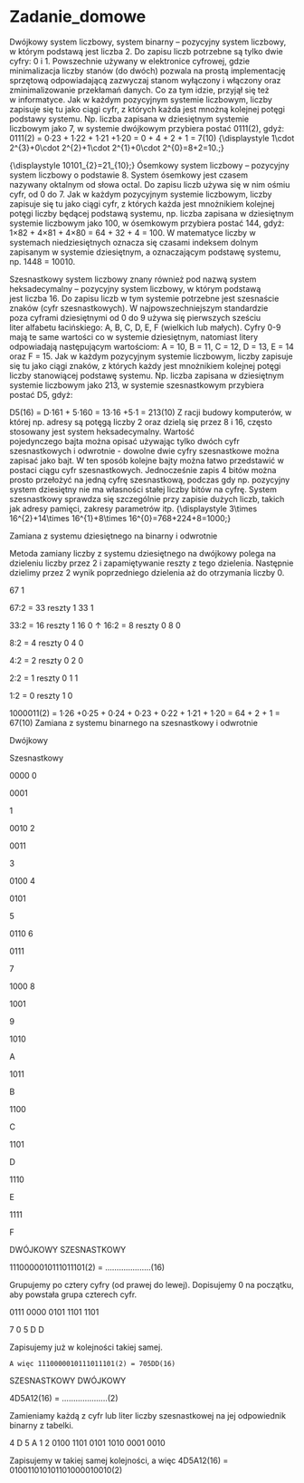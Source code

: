 # Zadanie_domowe

Dwójkowy system liczbowy, system binarny – pozycyjny system liczbowy, w którym podstawą jest liczba 2. Do zapisu liczb potrzebne są tylko dwie cyfry: 0 i 1.
Powszechnie używany w elektronice cyfrowej, gdzie minimalizacja liczby stanów (do dwóch) pozwala na prostą implementację sprzętową odpowiadającą zazwyczaj stanom wyłączony i włączony oraz zminimalizowanie przekłamań danych. Co za tym idzie, przyjął się też w informatyce.
Jak w każdym pozycyjnym systemie liczbowym, liczby zapisuje się tu jako ciągi cyfr, z których każda jest mnożną kolejnej potęgi podstawy systemu. Np. liczba zapisana w dziesiętnym systemie liczbowym jako 7, w systemie dwójkowym przybiera postać 0111(2), gdyż:
0111(2) = 0·23 + 1·22 + 1·21 +1·20 = 0 + 4 + 2 + 1 = 7(10)
{\displaystyle 1\cdot 2^{3}+0\cdot 2^{2}+1\cdot 2^{1}+0\cdot 2^{0}=8+2=10.\;}


{\displaystyle 10101_{2}=21_{10}\;}
Ósemkowy system liczbowy – pozycyjny system liczbowy o podstawie 8. System ósemkowy jest czasem nazywany oktalnym od słowa octal. Do zapisu liczb używa się w nim ośmiu cyfr, od 0 do 7.
Jak w każdym pozycyjnym systemie liczbowym, liczby zapisuje się tu jako ciągi cyfr, z których każda jest mnożnikiem kolejnej potęgi liczby będącej podstawą systemu, np. liczba zapisana w dziesiętnym systemie liczbowym jako 100, w ósemkowym przybiera postać 144, gdyż:
1×82 + 4×81 + 4×80 = 64 + 32 + 4 = 100.
W matematyce liczby w systemach niedziesiętnych oznacza się czasami indeksem dolnym zapisanym w systemie dziesiętnym, a oznaczającym podstawę systemu, np. 1448 = 10010.

Szesnastkowy system liczbowy znany również pod nazwą system heksadecymalny – pozycyjny system liczbowy, w którym podstawą jest liczba 16. Do zapisu liczb w tym systemie potrzebne jest szesnaście znaków (cyfr szesnastkowych).
W najpowszechniejszym standardzie poza cyframi dziesiętnymi od 0 do 9 używa się pierwszych sześciu liter alfabetu łacińskiego: A, B, C, D, E, F (wielkich lub małych). Cyfry 0-9 mają te same wartości co w systemie dziesiętnym, natomiast litery odpowiadają następującym wartościom: A = 10, B = 11, C = 12, D = 13, E = 14 oraz F = 15.
Jak w każdym pozycyjnym systemie liczbowym, liczby zapisuje się tu jako ciągi znaków, z których każdy jest mnożnikiem kolejnej potęgi liczby stanowiącej podstawę systemu. Np. liczba zapisana w dziesiętnym systemie liczbowym jako 213, w systemie szesnastkowym przybiera postać D5, gdyż:

D5(16) = D·161 + 5·160 = 13·16 +5·1 = 213(10)
Z racji budowy komputerów, w której np. adresy są potęgą liczby 2 oraz dzielą się przez 8 i 16, często stosowany jest system heksadecymalny.
Wartość pojedynczego bajta można opisać używając tylko dwóch cyfr szesnastkowych i odwrotnie - dowolne dwie cyfry szesnastkowe można zapisać jako bajt. W ten sposób kolejne bajty można łatwo przedstawić w postaci ciągu cyfr szesnastkowych. Jednocześnie zapis 4 bitów można prosto przełożyć na jedną cyfrę szesnastkową, podczas gdy np. pozycyjny system dziesiętny nie ma własności stałej liczby bitów na cyfrę.
System szesnastkowy sprawdza się szczególnie przy zapisie dużych liczb, takich jak adresy pamięci, zakresy parametrów itp.
{\displaystyle 3\times 16^{2}+14\times 16^{1}+8\times 16^{0}=768+224+8=1000\;}


Zamiana z systemu dziesiętnego na binarny i odwrotnie

Metoda zamiany liczby z systemu dziesiętnego na dwójkowy polega na dzieleniu liczby przez 2 i zapamiętywanie reszty z tego dzielenia. Następnie dzielimy przez 2 wynik poprzedniego dzielenia aż do otrzymania liczby 0.

67
1

67:2
= 33 reszty 1
33
1

33:2
= 16 reszty 1
16
0
↑
16:2
= 8 reszty 0
8
0

8:2 = 4 reszty 0
4
0

4:2 = 2 reszty 0
2
0

2:2 = 1 reszty 0
1
1

1:2 = 0 reszty 1
0





1000011(2) = 1·26 +0·25 + 0·24 + 0·23 + 0·22 + 1·21 + 1·20 = 64 + 2 + 1 = 67(10)
Zamiana z systemu binarnego na szesnastkowy i odwrotnie

Dwójkowy




Szesnastkowy

0000
0


0001



1

0010
2


0011



3

0100
4


0101



5

0110
6


0111



7

1000
8


1001



9

1010




A

1011




B

1100




C

1101




D

1110




E

1111




F



DWÓJKOWY  SZESNASTKOWY

1110000010111011101(2) = ………………..(16)

Grupujemy po cztery cyfry (od prawej do lewej). Dopisujemy 0 na początku, aby powstała grupa czterech cyfr.


0111 0000 0101 1101 1101

7	0	5	D	D

Zapisujemy już w kolejności takiej samej.

    A więc 1110000010111011101(2) = 705DD(16)


SZESNASTKOWY  DWÓJKOWY

4D5A12(16) = ………………..(2)

Zamieniamy każdą z cyfr lub liter liczby szesnastkowej na jej odpowiednik binarny z tabelki.

4	D	5	A	1	2
0100 1101 0101 1010 0001 0010

Zapisujemy w takiej samej kolejności, a więc 4D5A12(16) = 010011010101101000010010(2)
